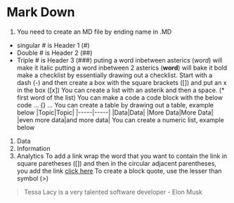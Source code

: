 # Mark Down

1. You need to create an MD file by ending name in .MD
- singular # is Header 1 (#)
- Double # is Header 2 (##)
- Triple # is Header 3 (###)
puting a word inbetween asterics (*word*) will make it italic
putting a word inbetween 2 asterics (**word**) will bake it bold
make a checklist by essentially drawing out a checklist. Start with a dash (-) and then create a box with the square brackets ([]) and put an x in the box ([x])
You can create a list with an asterik and then a space. (* first word of the list)
You can make a code a code block with the below code
...
{}
...
You can create a table by drawing out a table, example below
|Topic|Topic|
|-----|-----|
|Data|Data|
|More Data|More Data|
|even more data|and more data|
You can create a numeric list, example below
1. Data
2. Information
3. Analytics
To add a link wrap the word that you want to contain the link in square paretheses ([]) and then in the circular adjacent parentheses, you add the link [click here](www.tessalacy.com) 
To create a block quote, use the lesser than symbol (>)
>Tessa Lacy is a very talented software developer - Elon Musk 


